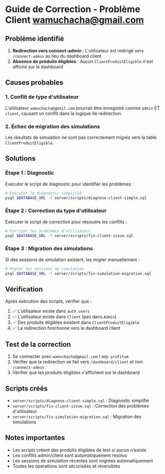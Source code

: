 # Guide de Correction - Problème Client wamuchacha@gmail.com

## Problème identifié

1. **Redirection vers connect-admin** : L'utilisateur est redirigé vers `/connect-admin` au lieu du dashboard client
2. **Absence de produits éligibles** : Aucun `ClientProduitEligible` n'est affiché sur le dashboard

## Causes probables

### 1. Conflit de type d'utilisateur
L'utilisateur `wamuchacha@gmail.com` pourrait être enregistré comme `admin` ET `client`, causant un conflit dans la logique de redirection.

### 2. Échec de migration des simulations
Les résultats de simulation ne sont pas correctement migrés vers la table `ClientProduitEligible`.

## Solutions

### Étape 1 : Diagnostic
Exécuter le script de diagnostic pour identifier les problèmes :

```bash
# Exécuter le diagnostic simplifié
psql $DATABASE_URL -f server/scripts/diagnose-client-simple.sql
```

### Étape 2 : Correction du type d'utilisateur
Exécuter le script de correction pour résoudre les conflits :

```bash
# Corriger les problèmes d'utilisateur
psql $DATABASE_URL -f server/scripts/fix-client-issue.sql
```

### Étape 3 : Migration des simulations
Si des sessions de simulation existent, les migrer manuellement :

```bash
# Migrer les sessions de simulation
psql $DATABASE_URL -f server/scripts/fix-simulation-migration.sql
```

## Vérification

Après exécution des scripts, vérifier que :

1. ✅ L'utilisateur existe dans `auth.users`
2. ✅ L'utilisateur existe dans `Client` (pas dans `Admin`)
3. ✅ Des produits éligibles existent dans `ClientProduitEligible`
4. ✅ La redirection fonctionne vers le dashboard client

## Test de la correction

1. Se connecter avec `wamuchacha@gmail.com` / `mdp profitum`
2. Vérifier que la redirection se fait vers `/dashboard/client` et non `/connect-admin`
3. Vérifier que les produits éligibles s'affichent sur le dashboard

## Scripts créés

- `server/scripts/diagnose-client-simple.sql` : Diagnostic simplifié
- `server/scripts/fix-client-issue.sql` : Correction des problèmes d'utilisateur
- `server/scripts/fix-simulation-migration.sql` : Migration des simulations

## Notes importantes

- Les scripts créent des produits éligibles de test si aucun n'existe
- Les conflits admin/client sont automatiquement résolus
- Les sessions de simulation récentes sont migrées automatiquement
- Toutes les opérations sont sécurisées et réversibles 